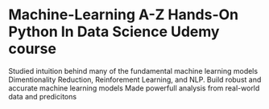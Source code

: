 # Machine-Learning A-Z Hands-On Python In Data Science Udemy course

Studied intuition behind many of the fundamental machine learning models
Dimentionality Reduction, Reinforement Learning, and NLP. 
Build robust and accurate machine learning models
Made powerfull analysis from real-world data and predicitons
